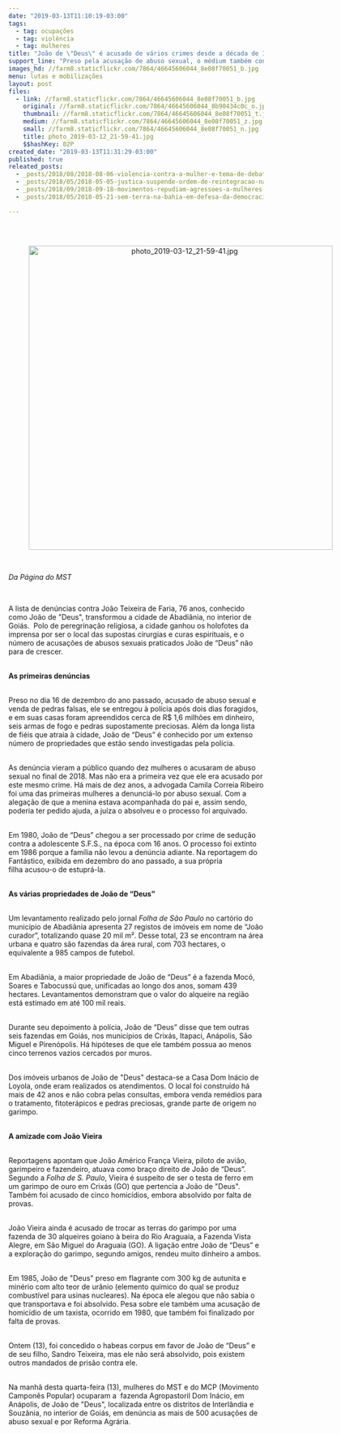 ```yaml
---
date: "2019-03-13T11:10:19-03:00"
tags:
  - tag: ocupações
  - tag: violência
  - tag: mulheres
title: "João de \"Deus\" é acusado de vários crimes desde a década de 1980"
support_line: "Preso pela acusação de abuso sexual, o médium também concentra uma fortuna em fazendas, imóveis e garimpo"
images_hd: //farm8.staticflickr.com/7864/46645606044_8e08f70051_b.jpg
menu: lutas e mobilizações
layout: post
files:
  - link: //farm8.staticflickr.com/7864/46645606044_8e08f70051_b.jpg
    original: //farm8.staticflickr.com/7864/46645606044_8b90434c0c_o.jpg
    thumbnail: //farm8.staticflickr.com/7864/46645606044_8e08f70051_t.jpg
    medium: //farm8.staticflickr.com/7864/46645606044_8e08f70051_z.jpg
    small: //farm8.staticflickr.com/7864/46645606044_8e08f70051_n.jpg
    title: photo_2019-03-12_21-59-41.jpg
    $$hashKey: 02P
created_date: "2019-03-13T11:31:29-03:00"
published: true
releated_posts:
  - _posts/2018/08/2018-08-06-violencia-contra-a-mulher-e-tema-de-debate-no-parana.md
  - _posts/2018/05/2018-05-05-justica-suspende-ordem-de-reintegracao-na-ocupacao-marielle-vive.md
  - _posts/2018/09/2018-09-18-movimentos-repudiam-agressoes-a-mulheres-militantes-no-para.md
  - _posts/2018/05/2018-05-21-sem-terra-na-bahia-em-defesa-da-democracia.md

---
```

<p>&nbsp;</p>

<div style="text-align:center">
<figure class="image" style="display:inline-block"><img alt="photo_2019-03-12_21-59-41.jpg" height="600" src="//farm8.staticflickr.com/7864/46645606044_8e08f70051_b.jpg" width="600" />
<figcaption></figcaption>
</figure>
</div>

<p><br />
<em>Da P&aacute;gina do MST</em></p>

<p>&nbsp;</p>

<p>A lista de den&uacute;ncias contra&nbsp;Jo&atilde;o Teixeira de Faria, 76 anos, conhecido como Jo&atilde;o de &quot;Deus&quot;, transformou a cidade de Abadi&acirc;nia, no interior de Goi&aacute;s.&nbsp; Polo de peregrina&ccedil;&atilde;o religiosa, a cidade ganhou os holofotes da imprensa por ser o local das supostas cirurgias e curas espirituais, e o n&uacute;mero de acusa&ccedil;&otilde;es de abusos sexuais praticados&nbsp;Jo&atilde;o de &ldquo;Deus&rdquo; n&atilde;o para de crescer.</p>

<p><br />
<strong>As primeiras den&uacute;ncias</strong></p>

<p><br />
Preso no dia 16 de dezembro do ano passado, acusado de abuso sexual e venda de pedras falsas, ele se entregou &agrave; pol&iacute;cia ap&oacute;s dois dias foragidos, e em suas casas foram apreendidos cerca de R$ 1,6 milh&otilde;es em dinheiro, seis armas de fogo e pedras supostamente preciosas. Al&eacute;m da longa lista de fi&eacute;is que atraia &agrave;&nbsp;cidade, Jo&atilde;o de &ldquo;Deus&rdquo; &eacute; conhecido por um extenso n&uacute;mero de propriedades que est&atilde;o sendo investigadas pela pol&iacute;cia.</p>

<p><br />
As den&uacute;ncia&nbsp;vieram a p&uacute;blico quando dez mulheres o acusaram de abuso sexual no final de 2018. Mas n&atilde;o era a primeira vez que ele era acusado por este mesmo crime. H&aacute; mais de dez anos, a advogada Camila Correia Ribeiro foi uma das primeiras mulheres a denunci&aacute;-lo por abuso sexual. Com a alega&ccedil;&atilde;o de que a menina estava acompanhada do pai e, assim sendo, poderia ter pedido ajuda, a ju&iacute;za o absolveu e o processo foi arquivado.</p>

<p><br />
Em 1980, Jo&atilde;o de &ldquo;Deus&rdquo; chegou a ser processado por crime de sedu&ccedil;&atilde;o contra a adolescente S.F.S., na &eacute;poca com 16 anos. O processo foi extinto em 1986 porque a fam&iacute;lia n&atilde;o levou a den&uacute;ncia adiante. Na&nbsp;reportagem do Fant&aacute;stico, exibida em dezembro do ano passado, a sua pr&oacute;pria filha&nbsp;acusou-o de estupr&aacute;-la.</p>

<p><br />
<strong>As v&aacute;rias propriedades de Jo&atilde;o de &ldquo;Deus&rdquo;</strong></p>

<p><br />
Um levantamento realizado pelo jornal <em>Folha de S&atilde;o Paulo </em>no cart&oacute;rio do munic&iacute;pio de Abadi&acirc;nia apresenta&nbsp;27 registos de im&oacute;veis em nome de &ldquo;Jo&atilde;o curador&rdquo;, totalizando quase 20 mil m&sup2;. Desse total, 23 se encontram na &aacute;rea urbana e quatro s&atilde;o fazendas da &aacute;rea rural, com 703 hectares, o equivalente a 985 campos de futebol.</p>

<p><br />
Em Abadi&acirc;nia, a maior propriedade de Jo&atilde;o de &ldquo;Deus&rdquo; &eacute; a fazenda Moc&oacute;, Soares e Tabocuss&uacute; que, unificadas ao longo dos anos, somam 439 hectares. Levantamentos demonstram que o valor do alqueire na regi&atilde;o est&aacute; estimado em&nbsp;at&eacute; 100 mil reais.</p>

<p><br />
Durante seu depoimento &agrave; pol&iacute;cia, Jo&atilde;o de &ldquo;Deus&rdquo; disse que tem outras seis fazendas em Goi&aacute;s, nos munic&iacute;pios de Crix&aacute;s, Itapaci, An&aacute;polis, S&atilde;o Miguel e Piren&oacute;polis. H&aacute;&nbsp;hip&oacute;teses de que ele tamb&eacute;m possua ao menos cinco terrenos vazios cercados por muros.</p>

<p><br />
Dos im&oacute;veis urbanos de Jo&atilde;o de &quot;Deus&quot; destaca-se a Casa Dom In&aacute;cio de Loyola, onde eram realizados os atendimentos. O local foi constru&iacute;do h&aacute; mais de 42 anos e n&atilde;o cobra pelas consultas, embora venda rem&eacute;dios para o tratamento, fitoter&aacute;picos e pedras preciosas, grande parte de origem no garimpo.</p>

<p><br />
<strong>A amizade com Jo&atilde;o Vieira</strong></p>

<p><br />
Reportagens apontam que Jo&atilde;o Am&eacute;rico Fran&ccedil;a Vieira, piloto de avi&atilde;o, garimpeiro e fazendeiro, atuava como bra&ccedil;o direito de Jo&atilde;o de &ldquo;Deus&rdquo;. Segundo a <em>Folha de S. Paulo</em>, Vieira &eacute; suspeito de ser o testa de ferro em um garimpo de ouro em Crix&aacute;s (GO) que pertencia a Jo&atilde;o de &quot;Deus&quot;. Tamb&eacute;m foi acusado de cinco homic&iacute;dios, embora absolvido por falta de provas.</p>

<p><br />
Jo&atilde;o Vieira ainda &eacute; acusado de trocar as terras do garimpo por uma fazenda de 30 alqueires goiano &agrave; beira do Rio Araguaia, a Fazenda Vista Alegre, em S&atilde;o Miguel do Araguaia (GO). A liga&ccedil;&atilde;o entre Jo&atilde;o de &ldquo;Deus&rdquo; e a explora&ccedil;&atilde;o do garimpo, segundo amigos, rendeu muito dinheiro a ambos.</p>

<p><br />
Em 1985, Jo&atilde;o de &quot;Deus&quot; preso em flagrante com 300 kg de autunita e min&eacute;rio com alto teor de ur&acirc;nio (elemento qu&iacute;mico do qual se produz combust&iacute;vel para usinas nucleares). Na &eacute;poca ele alegou que n&atilde;o sabia o que transportava e foi absolvido. Pesa sobre ele tamb&eacute;m uma acusa&ccedil;&atilde;o de homic&iacute;dio de um taxista, ocorrido em 1980, que tamb&eacute;m foi finalizado por falta de provas.</p>

<p><br />
Ontem (13),&nbsp;foi concedido o habeas corpus em favor de Jo&atilde;o de &ldquo;Deus&rdquo; e de seu filho, Sandro Teixeira, mas ele&nbsp;n&atilde;o ser&aacute; absolvido, pois&nbsp;existem outros mandados de pris&atilde;o contra ele.</p>

<p><br />
Na manh&atilde; desta quarta-feira (13), mulheres do MST e do MCP (Movimento Campon&ecirc;s Popular) ocuparam a&nbsp; fazenda Agropastoril Dom In&aacute;cio, em An&aacute;polis, de Jo&atilde;o de &quot;Deus&quot;, localizada entre os distritos de Interl&acirc;ndia e Souz&acirc;nia, no interior de Goi&aacute;s, em den&uacute;ncia as mais de 500 acusa&ccedil;&otilde;es de abuso sexual&nbsp;e por Reforma Agr&aacute;ria.&nbsp;</p>

<p>&nbsp;</p>

<p>&nbsp;</p>
